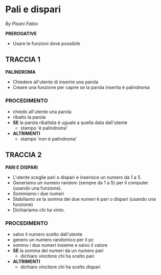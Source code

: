 # Pali e dispari
*By Pisani Fabio*

**PREROGATIVE**
- Usare le funzioni dove possibile
## TRACCIA 1

**PALINDROMA**

- Chiedere all'utente di inserire una parola
- Creare una funzione per capire se la parola inserita è palindroma

### PROCEDIMENTO

- chiedo all'utente una parola
- ribalto la parola
- **SE** la parola ribaltata é uguale a quella data dall'utente
    - stampo 'é palindroma'
- **ALTRIMENTI**
    - stampo 'non é palindroma'


## TRACCIA 2

**PARI E DISPARI**

- L'utente sceglie pari o dispari e inserisce un numero da 1 a 5.
- Generiamo un numero random (sempre da 1 a 5) per il computer (usando una funzione).
- Sommiamo i due numeri
- Stabiliamo se la somma dei due numeri è pari o dispari (usando una funzione)
- Dichiariamo chi ha vinto.

### PROCEDIMENTO

- salvo il numero scelto dall'utente
- genero un numero randomico per il pc
- sommo i due numeri insieme e salvo il valore
- **SE** la somma dei numeri da un numero pari
    - dichiaro vincitore chi ha scelto pari
- **ALTRIMENTI**
    -  dichiaro vincitore chi ha scelto dispari

